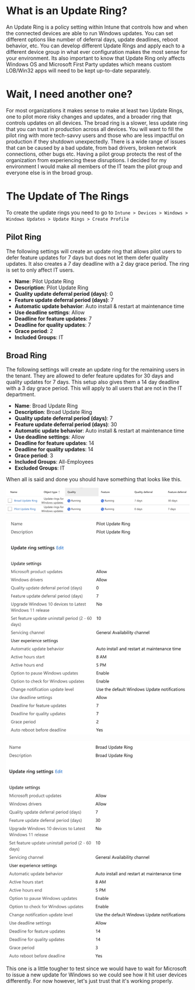 # What is an Update Ring?

An Update Ring is a policy setting within Intune that controls how and when the connected devices are able to run Windows updates. You can set different options like number of deferral days, update deadlines, reboot behavior, etc. You can develop different Update Rings and apply each to a different device group in what ever configuration makes the most sense for your environment. Its also important to know that Update Ring only affects Windows OS and Microsoft First Party updates which means custom LOB/Win32 apps will need to be kept up-to-date separately.

# Wait, I need another one?

For most organizations it makes sense to make at least two Update Rings, one to pilot more risky changes and updates, and a broader ring that controls updates on all devices. The broad ring is a slower, less update ring that you can trust in production across all devices. You will want to fill the pilot ring with more tech-savvy users and those who are less impactful on production if they shutdown unexpectedly. There is a wide range of issues that can be caused by a bad update, from bad drivers, broken network connections, other bugs etc. Having a pilot group protects the rest of the organization from experiencing these disruptions. I decided for my environment I would make all members of the IT team the pilot group and everyone else is in the broad group. 

# The Update of The Rings

To create the update rings you need to go to `Intune > Devices > Windows > Windows Updates > Update Rings > Create Profile` 

## Pilot Ring

The following settings will create an update ring that allows pilot users to defer feature updates for 7 days but does not let them defer quality updates. It also creates a 7 day deadline with a 2 day grace period. The ring is set to only affect IT users.

- **Name**: Pilot Update Ring
- **Description**: Pilot Update Ring
- **Quality update deferral period (days)**: 0
- **Feature update deferral period (days)**: 7
- **Automatic update behavior**: Auto install & restart at maintenance time
- **Use deadline settings**: Allow
- **Deadline for feature updates**: 7
- **Deadline for quality updates**: 7
- **Grace period**: 2
- **Included Groups**: IT

## Broad Ring

The following settings will create an update ring for the remaining users in the tenant. They are allowed to defer feature updates for 30 days and quality updates for 7 days. This setup also gives them a 14 day deadline with a 3 day grace period. This will apply to all users that are not in the IT department.

- **Name**: Broad Update Ring
- **Description**: Broad Update Ring
- **Quality update deferral period (days)**: 7
- **Feature update deferral period (days)**: 30
- **Automatic update behavior**: Auto install & restart at maintenance time
- **Use deadline settings**: Allow
- **Deadline for feature updates**: 14
- **Deadline for quality updates**: 14
- **Grace period**: 3
- **Included Groups**: All-Employees 
- **Excluded Groups**: IT

When all is said and done you should have something that looks like this.

![Pilot Update Ring configuration settings](attachments/05-creating-update-rings-1.png)

![Broad Update Ring configuration settings](attachments/05-creating-update-rings-2.png)

![Update rings list in Intune portal](attachments/05-creating-update-rings-3.png)

This one is a little tougher to test since we would have to wait for Microsoft to issue a new update for Windows so we could see how it hit user devices differently. For now however, let's just trust that it's working properly.

